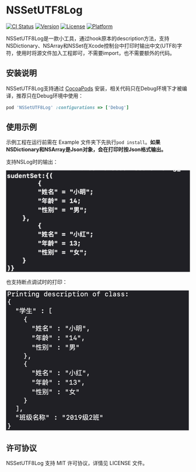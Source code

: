 # NSSetUTF8Log

[![CI Status](https://img.shields.io/travis/hellohezhili@gmail.com/NSSetUTF8Log.svg?style=flat)](https://travis-ci.org/hellohezhili@gmail.com/NSSetUTF8Log)
[![Version](https://img.shields.io/cocoapods/v/NSSetUTF8Log.svg?style=flat)](https://cocoapods.org/pods/NSSetUTF8Log)
[![License](https://img.shields.io/cocoapods/l/NSSetUTF8Log.svg?style=flat)](https://cocoapods.org/pods/NSSetUTF8Log)
[![Platform](https://img.shields.io/cocoapods/p/NSSetUTF8Log.svg?style=flat)](https://cocoapods.org/pods/NSSetUTF8Log)

NSSetUTF8Log是一款小工具，通过hook原本的description方法，支持NSDictionary、NSArray和NSSet在Xcode控制台中打印时输出中文(UTF8)字符，使用时将源文件加入工程即可，不需要import，也不需要额外的代码。

## 安装说明

NSSetUTF8Log支持通过 [CocoaPods](https://cocoapods.org) 安装，相关代码只在Debug环境下才被编译，推荐只在Debug环境中使用：

```ruby
pod 'NSSetUTF8Log' :configurations => ['Debug']
```

## 使用示例

示例工程在运行前需在  Example 文件夹下先执行`pod install`。**如果NSDictionary和NSArray是Json对象，会在打印时按Json格式输出。**

支持NSLog时的输出：

![](ScreenShots/NSLog.png)

也支持断点调试时的打印：  

![](ScreenShots/Debug.png)

## 许可协议

NSSetUTF8Log 支持 MIT 许可协议，详情见 LICENSE 文件。
